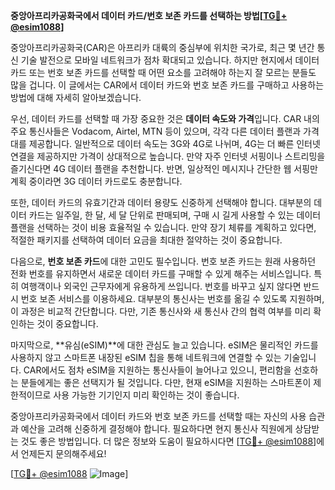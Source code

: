 **중앙아프리카공화국에서 데이터 카드/번호 보존 카드를 선택하는 방법[[TG💪+ @esim1088](https://t.me/s/esim1088)]**

중앙아프리카공화국(CAR)은 아프리카 대륙의 중심부에 위치한 국가로, 최근 몇 년간 통신 기술 발전으로 모바일 네트워크가 점차 확대되고 있습니다. 하지만 현지에서 데이터 카드 또는 번호 보존 카드를 선택할 때 어떤 요소를 고려해야 하는지 잘 모르는 분들도 많을 겁니다. 이 글에서는 CAR에서 데이터 카드와 번호 보존 카드를 구매하고 사용하는 방법에 대해 자세히 알아보겠습니다.

우선, 데이터 카드를 선택할 때 가장 중요한 것은 **데이터 속도와 가격**입니다. CAR 내의 주요 통신사들은 Vodacom, Airtel, MTN 등이 있으며, 각각 다른 데이터 플랜과 가격대를 제공합니다. 일반적으로 데이터 속도는 3G와 4G로 나뉘며, 4G는 더 빠른 인터넷 연결을 제공하지만 가격이 상대적으로 높습니다. 만약 자주 인터넷 서핑이나 스트리밍을 즐기신다면 4G 데이터 플랜을 추천합니다. 반면, 일상적인 메시지나 간단한 웹 서핑만 계획 중이라면 3G 데이터 카드로도 충분합니다.

또한, 데이터 카드의 유효기간과 데이터 용량도 신중하게 선택해야 합니다. 대부분의 데이터 카드는 일주일, 한 달, 세 달 단위로 판매되며, 구매 시 길게 사용할 수 있는 데이터 플랜을 선택하는 것이 비용 효율적일 수 있습니다. 만약 장기 체류를 계획하고 있다면, 적절한 패키지를 선택하여 데이터 요금을 최대한 절약하는 것이 중요합니다.

다음으로, **번호 보존 카드**에 대한 고민도 필수입니다. 번호 보존 카드는 원래 사용하던 전화 번호를 유지하면서 새로운 데이터 카드를 구매할 수 있게 해주는 서비스입니다. 특히 여행객이나 외국인 근무자에게 유용하게 쓰입니다. 번호를 바꾸고 싶지 않다면 반드시 번호 보존 서비스를 이용하세요. 대부분의 통신사는 번호를 옮길 수 있도록 지원하며, 이 과정은 비교적 간단합니다. 다만, 기존 통신사와 새 통신사 간의 협력 여부를 미리 확인하는 것이 중요합니다.

마지막으로, **유심(eSIM)**에 대한 관심도 늘고 있습니다. eSIM은 물리적인 카드를 사용하지 않고 스마트폰 내장된 eSIM 칩을 통해 네트워크에 연결할 수 있는 기술입니다. CAR에서도 점차 eSIM을 지원하는 통신사들이 늘어나고 있으니, 편리함을 선호하는 분들에게는 좋은 선택지가 될 것입니다. 다만, 현재 eSIM을 지원하는 스마트폰이 제한적이므로 사용 가능한 기기인지 미리 확인하는 것이 좋습니다.

중앙아프리카공화국에서 데이터 카드와 번호 보존 카드를 선택할 때는 자신의 사용 습관과 예산을 고려해 신중하게 결정해야 합니다. 필요하다면 현지 통신사 직원에게 상담받는 것도 좋은 방법입니다. 더 많은 정보와 도움이 필요하시다면 [[TG💪+ @esim1088](https://t.me/s/esim1088)]에서 언제든지 문의해주세요!

[[TG💪+ @esim1088](https://t.me/s/esim1088) ![Image](https://i.postimg.cc/Y0z9fWf4/image.png)]